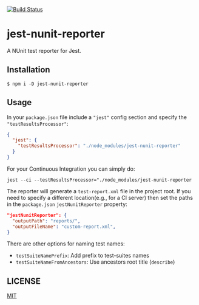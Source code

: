 [![Build Status](https://travis-ci.org/kingatlas/jest-nunit-reporter.svg?branch=master)](https://travis-ci.org/kingatlas/jest-nunit-reporter)

# jest-nunit-reporter
A NUnit test reporter for Jest.

## Installation
```shell
$ npm i -D jest-nunit-reporter
```

## Usage
In your `package.json` file include a `"jest"` config section and specify the `"testResultsProcessor"`:
```json
{
  "jest": {
    "testResultsProcessor": "./node_modules/jest-nunit-reporter"
  }
}
```

For your Continuous Integration you can simply do:
```shell
jest --ci --testResultsProcessor="./node_modules/jest-nunit-reporter
```

The reporter will generate a `test-report.xml` file in the project root. If you need to specify a different location(e.g., for a CI server) then set the paths in the `package.json` `jestNunitReporter` property:

```json
"jestNunitReporter": {
  "outputPath": "reports/",
  "outputFileName": "custom-report.xml",
}
```

There are other options for naming test names:   
* `testSuiteNamePrefix`: Add prefix to test-suites names
* `testSuiteNameFromAncestors`: Use ancestors root title (`describe`)

## LICENSE
[MIT](LICENSE)
